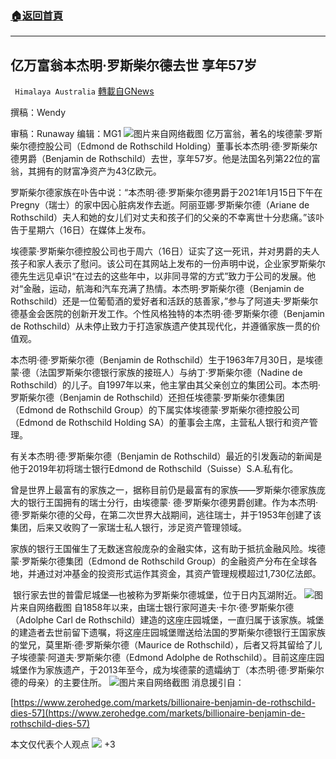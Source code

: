 ###  [:house:返回首頁](https://github.com/ourhimalayas/txt)
---

## 亿万富翁本杰明·罗斯柴尔德去世 享年57岁
` Himalaya Australia` [轉載自GNews](https://gnews.org/zh-hans/763499/)

撰稿：Wendy

审稿：Runaway 编辑：MG1
![]()![](https://gnews.org/wp-content/uploads/2021/01/181.png)图片来自网络截图
亿万富翁，著名的埃德蒙·罗斯柴尔德控股公司（Edmond de Rothschild Holding）董事长本杰明·德·罗斯柴尔德男爵（Benjamin de Rothschild）去世，享年57岁。他是法国名列第22位的富翁，其拥有的财富净资产为43亿欧元。

罗斯柴尔德家族在卟告中说：“本杰明·德·罗斯柴尔德男爵于2021年1月15日下午在Pregny（瑞士）的家中因心脏病发作去逝。阿丽亚娜·罗斯柴尔德（Ariane de Rothschild）夫人和她的女儿们对丈夫和孩子们的父亲的不幸离世十分悲痛。”该卟告于星期六（16日）在媒体上发布。

埃德蒙·罗斯柴尔德控股公司也于周六（16日）证实了这一死讯，并对男爵的夫人孩子和家人表示了慰问。该公司在其网站上发布的一份声明中说，企业家罗斯柴尔德先生远见卓识“在过去的这些年中，以非同寻常的方式”致力于公司的发展。他对“金融，运动，航海和汽车充满了热情。本杰明·罗斯柴尔德（Benjamin de Rothschild）还是一位葡萄酒的爱好者和活跃的慈善家，”参与了阿道夫·罗斯柴尔德基金会医院的创新开发工作。个性风格独特的本杰明·德·罗斯柴尔德（Benjamin de Rothschild）从未停止致力于打造家族遗产使其现代化，并遵循家族一贯的价值观。

本杰明·德·罗斯柴尔德（Benjamin de Rothschild）生于1963年7月30日，是埃德蒙·德（法国罗斯柴尔德银行家族的接班人）与纳丁·罗斯柴尔德（Nadine de Rothschild）的儿子。自1997年以来，他主掌由其父亲创立的集团公司。本杰明·罗斯柴尔德（Benjamin de Rothschild）还担任埃德蒙·罗斯柴尔德集团（Edmond de Rothschild Group）的下属实体埃德蒙·罗斯柴尔德控股公司（Edmond de Rothschild Holding SA）的董事会主席，主营私人银行和资产管理。

有关本杰明·德·罗斯柴尔德（Benjamin de Rothschild）最近的引发轰动的新闻是他于2019年初将瑞士银行Edmond de Rothschild（Suisse）S.A.私有化。

曾是世界上最富有的家族之一，据称目前仍是最富有的家族——罗斯柴尔德家族庞大的银行王国拥有的瑞士分行，由埃德蒙· 德·罗斯柴尔德男爵创建。作为本杰明·德·罗斯柴尔德的父母，在第二次世界大战期间，逃往瑞士，并于1953年创建了该集团，后来又收购了一家瑞士私人银行，涉足资产管理领域。

家族的银行王国催生了无数迷宫般庞杂的金融实体，这有助于抵抗金融风险。埃德蒙·罗斯柴尔德集团（Edmond de Rothschild Group）的金融资产分布在全球各地，并通过对冲基金的投资形式运作其资金，其资产管理规模超过1,730亿法郎。

![]()
银行家去世的普雷尼城堡—也被称为罗斯柴尔德城堡，位于日内瓦湖附近。
![]()![](https://gnews.org/wp-content/uploads/2021/01/182-2.png)图片来自网络截图
自1858年以来，由瑞士银行家阿道夫·卡尔·德·罗斯柴尔德（Adolphe Carl de Rothschild）建造的这座庄园城堡，一直归属于该家族。城堡的建造者去世前留下遗嘱，将这座庄园城堡赠送给法国的罗斯柴尔德银行王国家族的堂兄，莫里斯·德·罗斯柴尔德（Maurice de Rothschild），后者又将其留给了儿子埃德蒙·阿道夫·罗斯柴尔德（Edmond Adolphe de Rothschild）。目前这座庄园城堡作为家族遗产，于2013年至今，成为埃德蒙的遗孀纳丁（本杰明·德·罗斯柴尔德的母亲）的主要住所。
![]()![](https://gnews.org/wp-content/uploads/2021/01/183-2.png)图片来自网络截图
消息援引自：

[https://www.zerohedge.com/markets/billionaire-benjamin-de-rothschild-dies-57](https://www.zerohedge.com/markets/billionaire-benjamin-de-rothschild-dies-57)

本文仅代表个人观点
![]()![](https://gnews.org/wp-content/uploads/2021/01/1-澳喜Logo.jpeg)
+3
